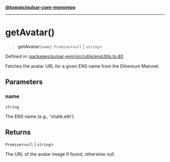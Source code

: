[**@tuwaio/pulsar-core-monorepo**](../../../README.md)

***

# getAvatar()

> **getAvatar**(`name`): `Promise`\<`null` \| `string`\>

Defined in: [packages/pulsar-evm/src/utils/ensUtils.ts:40](https://github.com/TuwaIO/pulsar-core/blob/698c5eb23be9ded1ac04d2ceef0aaddf6f1229e1/packages/pulsar-evm/src/utils/ensUtils.ts#L40)

Fetches the avatar URL for a given ENS name from the Ethereum Mainnet.

## Parameters

### name

`string`

The ENS name (e.g., 'vitalik.eth').

## Returns

`Promise`\<`null` \| `string`\>

The URL of the avatar image if found, otherwise null.
